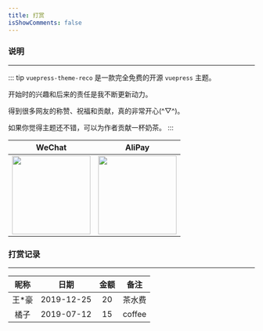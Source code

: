 ```yaml
---
title: 打赏
isShowComments: false
---
```


### 说明

<hr />

::: tip
`vuepress-theme-reco` 是一款完全免费的开源 `vuepress` 主题。

开始时的兴趣和后来的责任是我不断更新动力。

得到很多网友的称赞、祝福和贡献，真的非常开心(^▽^)。

如果你觉得主题还不错，可以为作者贡献一杯奶茶。
:::

|WeChat|AliPay|
|-|-|
|<img style="width: 160px" src="/wechat.png" />|<img style="width: 160px" src="/alipay.png" />|

### 打赏记录

<hr/>

|昵称|日期|金额|备注|
|:-:|:-:|:-:|:-:|
|王*豪|2019-12-25|20|茶水费|
|橘子|2019-07-12|15|coffee|